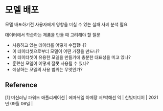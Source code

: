 # 모델 배포

모델 배포하기전 사용자에게 영향을 미칠 수 있는 실패 사례 분석 필요





데이터에서 학습하는 제품을 만들 때 고려해야 할 질문

- 사용하고 있는 데이터를 어떻게 수집했나?
- 이 데이터셋으로부터 모델이 어떤 가정을 만드나?
- 이 데이터셋이 유용한 모델을 만들기에 충분한 대표성을 띠고 있나?
- 훈련한 모델이 어떻게 잘못 사용될 수 있나?
- 예상하는 모델의 사용 범위는 무엇인가?







## Reference

[1] 머신러닝 파워드 애플리케이션 | 에마뉘엘 아메장 저/박해선 역 | 한빛미디어 | 2021년 09월 06일 |





























